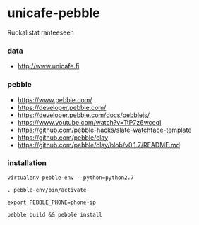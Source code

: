 # unicafe-pebble
Ruokalistat ranteeseen



### data
* http://www.unicafe.fi

### pebble
* https://www.pebble.com/
* https://developer.pebble.com/
* https://developer.pebble.com/docs/pebblejs/
* https://www.youtube.com/watch?v=TtP7z6wceqI
* https://github.com/pebble-hacks/slate-watchface-template
* https://github.com/pebble/clay
* https://github.com/pebble/clay/blob/v0.1.7/README.md

### installation

```
virtualenv pebble-env --python=python2.7
```
```
. pebble-env/bin/activate
```
```
export PEBBLE_PHONE=phone-ip
```
```
pebble build && pebble install
```
